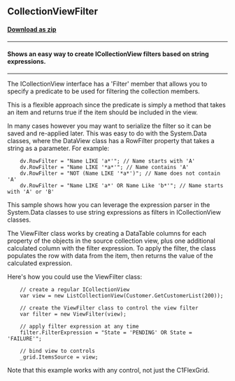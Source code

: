 ## CollectionViewFilter
#### [Download as zip](https://downgit.github.io/#/home?url=https://github.com/GrapeCity/ComponentOne-WPF-Samples/tree/master/NET_4.5.2/C1.WPF.FlexGrid/VB/CollectionViewFilter/CollectionViewFilter)
____
#### Shows an easy way to create ICollectionView filters based on string expressions.
____
The ICollectionView interface has a 'Filter' member that allows you to specify a predicate
to be used for filtering the collection members.

This is a flexible approach since the predicate is simply a method that takes an item and 
returns true if the item should be included in the view.

In many cases however you may want to serialize the filter so it can be saved and re-applied
later. This was easy to do with the System.Data classes, where the DataView class has a 
RowFilter property that takes a string as a parameter. For example:

```
	dv.RowFilter = "Name LIKE 'a*'"; // Name starts with 'A'
	dv.RowFilter = "Name LIKE '*a*'"; // Name contains 'A'
	dv.RowFilter = "NOT (Name LIKE '*a*')"; // Name does not contain 'A'
	dv.RowFilter = "Name LIKE 'a*' OR Name Like 'b*'"; // Name starts with 'A' or 'B'
```
This sample shows how you can leverage the expression parser in the System.Data classes to
use string expressions as filters in ICollectionView classes.

The ViewFilter class works by creating a DataTable columns for each property of the objects
in the source collection view, plus one additional calculated column with the filter 
expression. To apply the filter, the class populates the row with data from the item, then
returns the value of the calculated expression.

Here's how you could use the ViewFilter class:

```
	// create a regular ICollectionView
	var view = new ListCollectionView(Customer.GetCustomerList(200));

	// create the ViewFilter class to control the view filter
    var filter = new ViewFilter(view);

	// apply filter expression at any time
    filter.FilterExpression = "State = 'PENDING' OR State = 'FAILURE'";

	// bind view to controls
	_grid.ItemsSource = view;
```
Note that this example works with any control, not just the C1FlexGrid.
